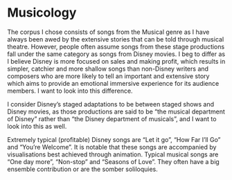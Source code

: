 # Musicology
The corpus I chose consists of songs from the Musical genre as I have always been awed by the extensive stories that can be told through musical theatre. However, people often assume songs from these stage productions fall under the same category as songs from Disney movies. I beg to differ as I believe Disney is more focused on sales and making profit, which results in simpler, catchier and more shallow songs than non-Disney writers and composers who are more likely to tell an important and extensive story which aims to provide an emotional immersive experience for its audience members. I want to look into this difference.

I consider Disney’s staged adaptations to be between staged shows and Disney movies, as those productions are said to be “the musical department of Disney” rather than “the Disney department of musicals”, and I want to look into this as well.

Extremely typical (profitable) Disney songs are “Let it go”, “How Far I’ll Go” and “You’re Welcome”. It is notable that these songs are accompanied by visualisations best achieved through animation. 
Typical musical songs are “One day more”, “Non-stop” and “Seasons of Love”. They often have a big ensemble contribution or are the somber soliloquies.
